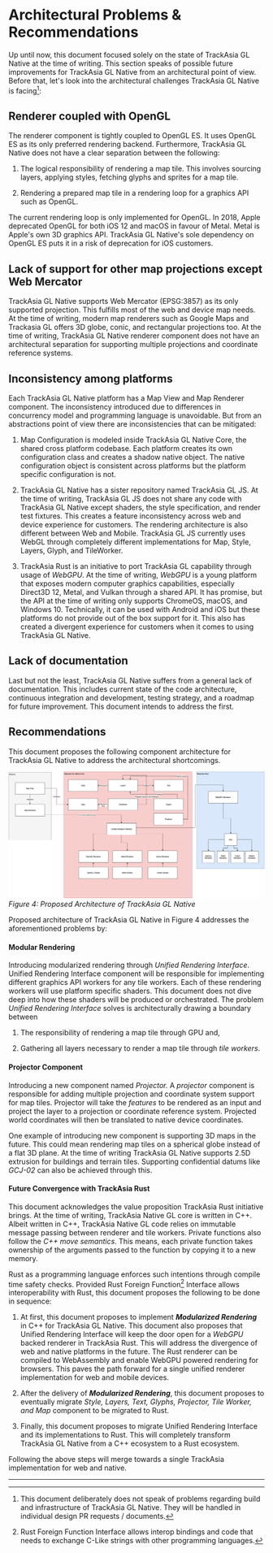 # Architectural Problems & Recommendations

Up until now, this document focused solely on the state of TrackAsia GL
Native at the time of writing. This section speaks of possible future
improvements for TrackAsia GL Native from an architectural point of view.
Before that, let's look into the architectural challenges TrackAsia GL
Native is facing[^18]:

## Renderer coupled with OpenGL

The renderer component is tightly coupled to OpenGL ES. It uses OpenGL
ES as its only preferred rendering backend. Furthermore, TrackAsia GL
Native does not have a clear separation between the following:

1.  The logical responsibility of rendering a map tile. This involves
    sourcing layers, applying styles, fetching glyphs and sprites for a
    map tile.

2.  Rendering a prepared map tile in a rendering loop for a graphics API
    such as OpenGL.

The current rendering loop is only implemented for OpenGL. In 2018,
Apple deprecated OpenGL for both iOS 12 and macOS in favour of Metal.
Metal is Apple's own 3D graphics API. TrackAsia GL Native's sole
dependency on OpenGL ES puts it in a risk of deprecation for iOS
customers.

## Lack of support for other map projections except Web Mercator

TrackAsia GL Native supports Web Mercator (EPSG:3857) as its only
supported projection. This fulfills most of the web and device map
needs. At the time of writing, modern map renderers such as Google Maps
and Trackasia GL offers 3D globe, conic, and rectangular projections too.
At the time of writing, TrackAsia GL Native renderer component does not
have an architectural separation for supporting multiple projections and
coordinate reference systems.

## Inconsistency among platforms

Each TrackAsia GL Native platform has a Map View and Map Renderer
component. The inconsistency introduced due to differences in
concurrency model and programming language is unavoidable. But from an
abstractions point of view there are inconsistencies that can be
mitigated:

1.  Map Configuration is modeled inside TrackAsia GL Native Core, the
    shared cross platform codebase. Each platform creates its own
    configuration class and creates a shadow native object. The native
    configuration object is consistent across platforms but the platform
    specific configuration is not.

2.  TrackAsia GL Native has a sister repository named TrackAsia GL JS. At
    the time of writing, TrackAsia GL JS does not share any code with
    TrackAsia GL Native except shaders, the style specification, and
    render test fixtures. This creates a feature inconsistency across
    web and device experience for customers. The rendering architecture
    is also different between Web and Mobile. TrackAsia GL JS currently
    uses WebGL through completely different implementations for Map,
    Style, Layers, Glyph, and TileWorker.

3.  TrackAsia Rust is an initiative to port TrackAsia GL capability
    through usage of *WebGPU*. At the time of writing, *WebGPU* is a
    young platform that exposes modern computer graphics capabilities,
    especially Direct3D 12, Metal, and Vulkan through a shared API. It
    has promise, but the API at the time of writing only supports
    ChromeOS, macOS, and Windows 10. Technically, it can be used with
    Android and iOS but these platforms do not provide out of the box
    support for it. This also has created a divergent experience for
    customers when it comes to using TrackAsia GL Native.

## Lack of documentation

Last but not the least, TrackAsia GL Native suffers from a general lack
of documentation. This includes current state of the code architecture,
continuous integration and development, testing strategy, and a roadmap
for future improvement. This document intends to address the first.

## Recommendations

This document proposes the following component architecture for TrackAsia
GL Native to address the architectural shortcomings.

![](media/proposed-architecture-of-trackasia-gl.png)    
*Figure 4: Proposed Architecture of TrackAsia GL Native*

Proposed architecture of TrackAsia GL Native in Figure 4 addresses the 
aforementioned problems by:

#### Modular Rendering

Introducing modularized rendering through *Unified Rendering Interface*.
Unified Rendering Interface component will be responsible for
implementing different graphics API workers for any tile workers. Each
of these rendering workers will use platform specific shaders. This
document does not dive deep into how these shaders will be produced or
orchestrated. The problem *Unified Rendering Interface* solves is
architecturally drawing a boundary between

1.  The responsibility of rendering a map tile through GPU and,

2.  Gathering all layers necessary to render a map tile through *tile
    workers*.

#### Projector Component

Introducing a new component named *Projector.* A *projector* component
is responsible for adding multiple projection and coordinate system
support for map tiles. Projector will take the *features* to be rendered
as an input and project the layer to a projection or coordinate
reference system. Projected world coordinates will then be translated to
native device coordinates.

One example of introducing new component is supporting 3D maps in the
future. This could mean rendering map tiles on a spherical globe instead
of a flat 3D plane. At the time of writing TrackAsia GL Native supports
2.5D extrusion for buildings and terrain tiles. Supporting confidential
datums like *GCJ-02* can also be achieved through this.

#### Future Convergence with TrackAsia Rust

This document acknowledges the value proposition TrackAsia Rust
initiative brings. At the time of writing, TrackAsia Native GL core is
written in C++. Albeit written in C++, TrackAsia Native GL code relies on
immutable message passing between renderer and tile workers. Private
functions also follow the *C++ move semantics*. This means, each private
function takes ownership of the arguments passed to the function by
copying it to a new memory.

Rust as a programming language enforces such intentions through compile
time safety checks. Provided Rust Foreign Function[^19] Interface allows
interoperability with Rust, this document proposes the following to be
done in sequence:

1.  At first, this document proposes to implement ***Modularized
    Rendering*** in C++ for TrackAsia GL Native. This document also
    proposes that Unified Rendering Interface will keep the door open
    for a *WebGPU* backed renderer in TrackAsia Rust. This will address
    the divergence of web and native platforms in the future. The Rust
    renderer can be compiled to WebAssembly and enable WebGPU powered
    rendering for browsers. This paves the path forward for a single
    unified renderer implementation for web and mobile devices.

2.  After the delivery of ***Modularized Rendering***, this document
    proposes to eventually migrate *Style, Layers, Text, Glyphs,
    Projector, Tile Worker, and Map* component to be migrated to Rust.

3.  Finally, this document proposes to migrate Unified Rendering
    Interface and its implementations to Rust. This will completely
    transform TrackAsia GL Native from a C++ ecosystem to a Rust
    ecosystem.

Following the above steps will merge towards a single TrackAsia
implementation for web and native.

____________________________

[^18]: This document deliberately does not speak of problems regarding
    build and infrastructure of TrackAsia GL Native. They will be handled
    in individual design PR requests / documents.

[^19]: Rust Foreign Function Interface allows interop bindings and code
    that needs to exchange C-Like strings with other programming
    languages.
